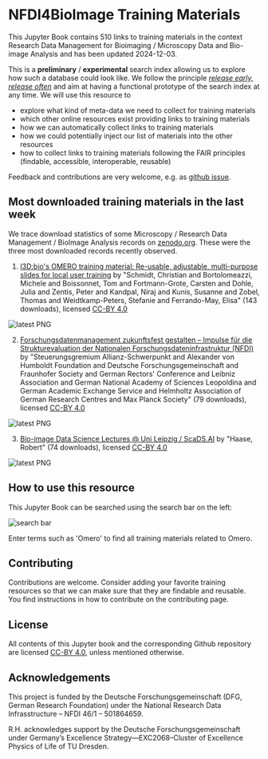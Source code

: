 # NFDI4BioImage Training Materials

This Jupyter Book contains 510 links to training materials in the context Research Data Management for Bioimaging / Microscopy Data and Bio-image Analysis and has been updated 2024-12-03.

This is a **preliminary** / **experimental** search index allowing us to explore how such a database could look like. We follow the principle [_release early, release often_](https://en.wikipedia.org/wiki/Release_early,_release_often) and aim at having a functional prototype of the search index at any time. We will use this resource to 
* explore what kind of meta-data we need to collect for training materials
* which other online resources exist providing links to training materials
* how we can automatically collect links to training materials
* how we could potentially inject our list of materials into the other resources
* how to collect links to training materials following the FAIR principles (findable, accessible, interoperable, reusable)

Feedback and contributions are very welcome, e.g. as [github issue](https://github.com/NFDI4BIOIMAGE/training/issues).

## Most downloaded training materials in the last week
We trace download statistics of some Microscopy / Research Data Management / BioImage Analysis records on [zenodo.org](https://zenodo.org). These were the three most downloaded records recently observed.


1. [I3D:bio's OMERO training material: Re-usable, adjustable, multi-purpose slides for local user training](https://zenodo.org/records/8323588) by "Schmidt, Christian and Bortolomeazzi, Michele and Boissonnet, Tom and Fortmann-Grote, Carsten and Dohle, Julia and Zentis, Peter and Kandpal, Niraj and Kunis, Susanne and Zobel, Thomas and Weidtkamp-Peters, Stefanie and Ferrando-May, Elisa" (143 downloads), licensed [CC-BY 4.0](https://creativecommons.org/licenses/by/4.0/)

![latest PNG](highlights/20241203_first_page_8323588.png)

2. [Forschungsdatenmanagement zukunftsfest gestalten – Impulse für die   Strukturevaluation der Nationalen Forschungsdateninfrastruktur (NFDI)](https://zenodo.org/records/14032908) by "Steuerungsgremium Allianz-Schwerpunkt and Alexander von Humboldt Foundation and Deutsche Forschungsgemeinschaft and Fraunhofer Society and German Rectors' Conference and Leibniz Association and German National Academy of Sciences Leopoldina and German Academic Exchange Service and Helmholtz Association of German Research Centres and Max Planck Society" (79 downloads), licensed [CC-BY 4.0](https://creativecommons.org/licenses/by/4.0/)

![latest PNG](highlights/20241203_first_page_14032908.png)

3. [Bio-image Data Science Lectures @ Uni Leipzig / ScaDS.AI](https://zenodo.org/records/12623730) by "Haase, Robert" (74 downloads), licensed [CC-BY 4.0](https://creativecommons.org/licenses/by/4.0/)

![latest PNG](highlights/20241203_first_page_12623730.png)

## How to use this resource

This Jupyter Book can be searched using the search bar on the left:

![search bar](how_to_use.png)

Enter terms such as 'Omero' to find all training materials related to Omero.

## Contributing

Contributions are welcome. Consider adding your favorite training resources so that we can make sure that they are findable and reusable.
You find instructions in how to contribute on the contributing page.

## License

All contents of this Jupyter book and the corresponding Github repository are licensed [CC-BY 4.0](https://creativecommons.org/licenses/by/4.0/), unless mentioned otherwise.

## Acknowledgements

This project is funded by the Deutsche Forschungsgemeinschaft (DFG, German  Research Foundation) under the National Research Data Infrasstructure – NFDI 46/1 – 501864659.

R.H. acknowledges support by the Deutsche Forschungsgemeinschaft under Germany’s Excellence Strategy—EXC2068–Cluster of Excellence Physics of Life of TU Dresden.
